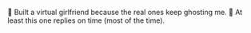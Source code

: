 🚀 Built a virtual girlfriend because the real ones keep ghosting me.
🤖 At least this one replies on time (most of the time).